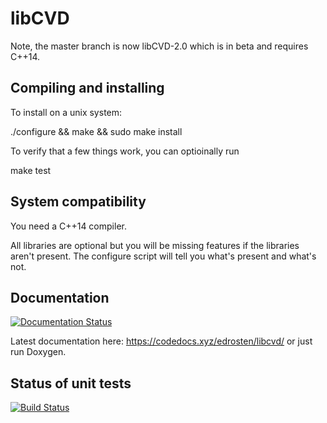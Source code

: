# libCVD

Note, the master branch is now libCVD-2.0 which is in beta and requires C++14.

## Compiling and installing

To install on a unix system:

./configure && make && sudo make install

To verify that a few things work, you can optioinally run

make test


## System compatibility

You need a C++14 compiler. 

All libraries are optional but you will be missing features if the libraries
aren't present. The configure script will tell you what's present and what's
not.


## Documentation

[![Documentation Status](https://codedocs.xyz/edrosten/libcvd.svg)](https://codedocs.xyz/edrosten/libcvd/)

Latest documentation here: https://codedocs.xyz/edrosten/libcvd/ or just run Doxygen.


## Status of unit tests
[![Build Status](https://drone.io/github.com/edrosten/libcvd/status.png)](https://drone.io/github.com/edrosten/libcvd/latest)

